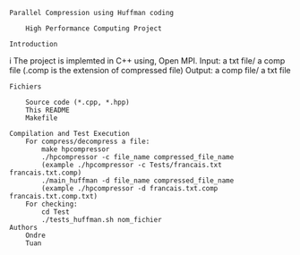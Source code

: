     Parallel Compression using Huffman coding

        High Performance Computing Project

    Introduction
        
  i     The project is implemted in C++ using, Open MPI.
        Input: a txt file/ a comp file (.comp is the extension of 
                                                            compressed file)
        Output: a comp file/ a txt file

    Fichiers
        
        Source code (*.cpp, *.hpp)
        This README
        Makefile

    Compilation and Test Execution 
        For compress/decompress a file:
            make hpcompressor
            ./hpcompressor -c file_name compressed_file_name 
            (example ./hpcompressor -c Tests/francais.txt francais.txt.comp)
            ./main_huffman -d file_name compressed_file_name
            (example ./hpcompressor -d francais.txt.comp francais.txt.comp.txt)
        For checking:
            cd Test
            ./tests_huffman.sh nom_fichier
    Authors
        Ondre
        Tuan


    
    
